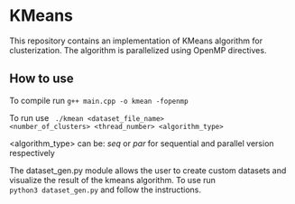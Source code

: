 # KMeans

This repository contains an implementation of KMeans algorithm for clusterization. The algorithm is parallelized using OpenMP directives. 

## How to use
To compile run <code>g++ main.cpp -o kmean -fopenmp</code>

To run use <code> ./kmean <dataset_file_name> <number_of_clusters> <thread_number> <algorithm_type> </code>

<algorithm_type> can be: _seq_ or _par_ for sequential and parallel version respectively

The dataset_gen.py module allows the user to create custom datasets and visualize the result of the kmeans algorithm. To use run <code> python3 dataset_gen.py</code> and follow the instructions.